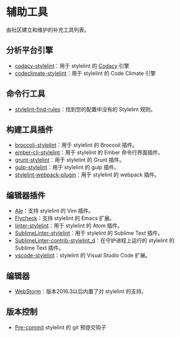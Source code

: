 # 辅助工具

由社区建立和维护的补充工具列表。

## 分析平台引擎

-   [codacy-stylelint](https://github.com/codacy/codacy-stylelint)：用于 stylelint 的 [Codacy](https://www.codacy.com/) 引擎
-   [codeclimate-stylelint](https://github.com/gilbarbara/codeclimate-stylelint)：用于 stylelint 的 Code Climate 引擎

## 命令行工具

-   [stylelint-find-rules](https://github.com/alexilyaev/stylelint-find-rules)：找到您的配置中没有的 Stylelint 规则。


## 构建工具插件

-   [broccoli-stylelint](https://github.com/billybonks/broccoli-stylelint)：用于 stylelint 的 Broccoli 插件。
-   [ember-cli-stylelint](https://github.com/billybonks/ember-cli-stylelint)：用于 stylelint 的 Ember 命令行界面插件。
-   [grunt-stylelint](https://github.com/wikimedia/grunt-stylelint)：用于 stylelint 的 Grunt 插件。
-   [gulp-stylelint](https://github.com/olegskl/gulp-stylelint)：用于 stylelint 的 gulp 插件。
-   [stylelint-webpack-plugin](https://github.com/webpack-contrib/stylelint-webpack-plugin)：用于 stylelint 的 webpack 插件。

## 编辑器插件

-   [Ale](https://github.com/w0rp/ale)：支持 stylelint 的 Vim 插件。
-   [Flycheck](https://github.com/flycheck/flycheck)：支持 stylelint 的 Emacs 扩展。
-   [linter-stylelint](https://github.com/AtomLinter/linter-stylelint)：用于 stylelint 的 Atom 插件。
-   [SublimeLinter-stylelint](https://github.com/SublimeLinter/SublimeLinter-stylelint)：用于 stylelint 的 Sublime Text 插件。
-   [SublimeLinter-contrib-stylelint_d](https://github.com/jo-sm/SublimeLinter-contrib-stylelint_d)：在守护进程上运行的 stylelint 的 Sublime Text 插件。
-   [vscode-stylelint](https://github.com/shinnn/vscode-stylelint)：stylelint 的 Visual Studio Code 扩展。

## 编辑器

-   [WebStorm](https://blog.jetbrains.com/webstorm/2016/09/webstorm-2016-3-eap-163-4830-stylelint-usages-for-default-exports-and-more/)：版本2016.3以后内置了对 stylelint 的支持。

## 版本控制

-   [Pre-commit](https://github.com/awebdeveloper/pre-commit-stylelint) stylelint 的 git 预提交钩子
